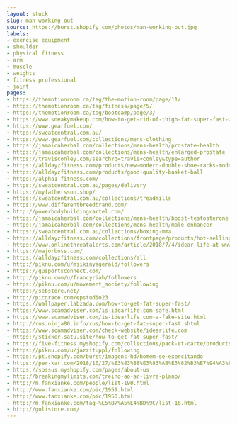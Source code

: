 ```yaml
---
layout: stock
slug: man-working-out
source: https://burst.shopify.com/photos/man-working-out.jpg
labels:
- exercise equipment
- shoulder
- physical fitness
- arm
- muscle
- weights
- fitness professional
- joint
pages:
- https://themotionroom.ca/tag/the-motion-room/page/11/
- https://themotionroom.ca/tag/fitness/page/5/
- https://themotionroom.ca/tag/bootcamp/page/3/
- https://www.sneakymakeup.com/how-to-get-rid-of-thigh-fat-super-fast-ways/
- https://www.gearfuel.com/
- https://sweatcentral.com.au/
- https://www.gearfuel.com/collections/mens-clothing
- https://jamaicaherbal.com/collections/mens-health/prostate-health
- https://jamaicaherbal.com/collections/mens-health/enlarged-prostate
- https://travisconley.com/search?q=travis+conley&type=author
- https://alldayzfitness.com/products/new-modern-double-shoe-racks-modern-double-cleaning-storage-shoes-rack-living-room-convenient-shoebox-shoe-organizer-stand-shelf
- https://alldayzfitness.com/products/good-quality-basket-ball
- https://alpha1-fitness.com/
- https://sweatcentral.com.au/pages/delivery
- https://myfathersson.shop/
- https://sweatcentral.com.au/collections/treadmills
- https://www.differentbreedbrand.com/
- http://powerbodybuildingcartel.com/
- https://jamaicaherbal.com/collections/mens-health/boost-testosterone
- https://jamaicaherbal.com/collections/mens-health/male-enhancer
- https://sweatcentral.com.au/collections/boxing-mma
- https://alldayzfitness.com/collections/frontpage/products/hot-selling-mini-game-console-built-in-800-games-hd-video-console-tv-game
- https://www.onlinethreatalerts.com/article/2018/7/4/idear-life-at-www-idearlife-com-is-an-untrustworthy-online-store/
- https://majorboss.com/
- https://alldayzfitness.com/collections/all
- http://piknu.com/u/msikinyagerald/followers
- https://gusportsconnect.com/
- http://piknu.com/u/francyriah/followers
- https://piknu.com/u/movement_society/following
- https://sebstore.net/
- http://picgrace.com/epstudio23
- https://wallpaper.labzada.com/how-to-get-fat-super-fast/
- https://www.scamadviser.com/is-idearlife.com-safe.html
- https://www.scamadviser.com/is-idearlife.com-a-fake-site.html
- http://rus.ninja80.info/rus/how-to-get-fat-super-fast.shtml
- https://www.scamadviser.com/check-website/idearlife.com
- https://sticker.satu.site/how-to-get-fat-super-fast/
- https://five-fitness.myshopify.com/collections/pack-et-carte/products/copie-de-21-jours-summer-body-special-adherents
- https://piknu.com/u/jazzituppl/following
- https://pt.shopify.com/burst/imagens-hd/homem-se-exercitando
- https://per-kar.com/2018/10/27/%E3%83%88%E3%83%AB%E3%82%B3%E7%94%A3%E3%81%84%E3%81%A1%E3%81%98%E3%81%8F%E3%82%B8%E3%83%A3%E3%83%A0%E3%81%AE%E6%B4%BB%E7%94%A8%E6%B3%95/
- https://sossus.myshopify.com/pages/about-us
- http://breakingmylimits.com/treino-ao-ar-livre-plano/
- http://m.fanxianke.com/people/list-190.html
- http://www.fanxianke.com/pic/1959.html
- http://www.fanxianke.com/pic/1950.html
- http://m.fanxianke.com/tag-%E5%B7%A5%E4%BD%9C/list-16.html
- http://golistore.com/
---
```

